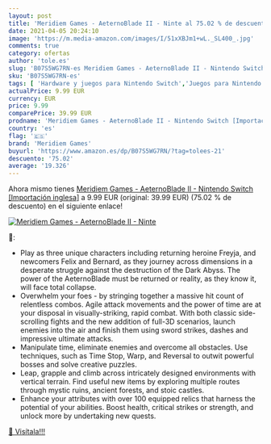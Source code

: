 ```yaml
---
layout: post
title: 'Meridiem Games - AeternoBlade II - Ninte al 75.02 % de descuento'
date: 2021-04-05 20:24:10
image: 'https://m.media-amazon.com/images/I/51xXBJm1+wL._SL400_.jpg'
comments: true
category: ofertas
author: 'tole.es'
slug: 'B07S5WG7RN-es Meridiem Games - AeternoBlade II - Nintendo Switch...'
sku: 'B07S5WG7RN-es'
tags: [ 'Hardware y juegos para Nintendo Switch','Juegos para Nintendo Switch','Videojuegos','meridiem games','nintendo', ]
actualPrice: 9.99 EUR
currency: EUR
price: 9.99
comparePrice: 39.99 EUR
prodname: 'Meridiem Games - AeternoBlade II - Nintendo Switch [Importación inglesa]'
country: 'es'
flag: '🇪🇸'
brand: 'Meridiem Games'
buyurl: 'https://www.amazon.es/dp/B07S5WG7RN/?tag=tolees-21'
descuento: '75.02'
average: '19.326'
---
```


Ahora mismo tienes [Meridiem Games - AeternoBlade II - Nintendo Switch [Importación inglesa]](https://www.amazon.es/dp/B07S5WG7RN/?tag=tolees-21) a 9.99 EUR (original: 39.99 EUR) (75.02 %  de descuento) en el siguiente enlace!

[![Meridiem Games - AeternoBlade II - Ninte](https://m.media-amazon.com/images/I/51xXBJm1+wL._SL400_.jpg)](https://www.amazon.es/dp/B07S5WG7RN/?tag=tolees-21)

🔎:

- Play as three unique characters including returning heroine Freyja, and newcomers Felix and Bernard, as they journey across dimensions in a desperate struggle against the destruction of the Dark Abyss. The power of the AeternoBlade must be returned or reality, as they know it, will face total collapse.
- Overwhelm your foes - by stringing together a massive hit count of relentless combos. Agile attack movements and the power of time are at your disposal in visually-striking, rapid combat. With both classic side-scrolling fights and the new addition of full-3D scenarios, launch enemies into the air and finish them using sword strikes, dashes and impressive ultimate attacks.
- Manipulate time, eliminate enemies and overcome all obstacles. Use techniques, such as Time Stop, Warp, and Reversal to outwit powerful bosses and solve creative puzzles.
- Leap, grapple and climb across intricately designed environments with vertical terrain. Find useful new items by exploring multiple routes through mystic ruins, ancient forests, and stoic castles.
- Enhance your attributes with over 100 equipped relics that harness the potential of your abilities. Boost health, critical strikes or strength, and unlock more by undertaking new quests.

[🛒 Visítala!!!](https://www.amazon.es/dp/B07S5WG7RN/?tag=tolees-21)
